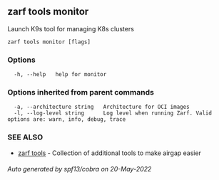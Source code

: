 ## zarf tools monitor

Launch K9s tool for managing K8s clusters

```
zarf tools monitor [flags]
```

### Options

```
  -h, --help   help for monitor
```

### Options inherited from parent commands

```
  -a, --architecture string   Architecture for OCI images
  -l, --log-level string      Log level when running Zarf. Valid options are: warn, info, debug, trace
```

### SEE ALSO

* [zarf tools](zarf_tools.md)	 - Collection of additional tools to make airgap easier

###### Auto generated by spf13/cobra on 20-May-2022
